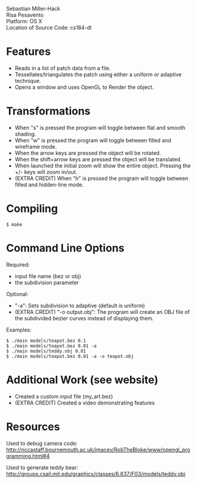 Sebastian Miller-Hack  
Risa Pesavento  
Platform: OS X  
Location of Source Code: cs184-dl  

Features
========
* Reads in a list of patch data from a file.  
* Tessellates/triangulates the patch using either a uniform or adaptive technique.  
* Opens a window and uses OpenGL to Render the object.  


Transformations  
===============  
* When "s" is pressed the program will toggle between flat and smooth shading.  
* When "w" is pressed the program will toggle between filled and wireframe mode.  
* When the arrow keys are pressed the object will be rotated.  
* When the shift+arrow keys are pressed the object will be translated.  
* When launched the initial zoom will show the entire object. Pressing the +/- keys will zoom in/out.  
* (EXTRA CREDIT) When "h" is pressed the program will toggle between filled and hidden-line mode.  


Compiling  
=========  
```
$ make
```

Command Line Options  
====================  
Required: 
* input file name (bez or obj)  
* the subdivision parameter  

Optional:  
* "-a": Sets subdivision to adaptive (default is uniform)   
* (EXTRA CREDIT) "-o output.obj": The program will create an OBJ file of the subdivided bezier curves instead of displaying them.  

Examples:  
```
$ ./main models/teapot.bez 0.1  
$ ./main models/teapot.bez 0.01 -a  
$ ./main models/teddy.obj 0.01  
$ ./main models/teapot.bez 0.01 -a -o teapot.obj  
```

Additional Work (see website)
=============================
* Created a custom input file (my_art.bez)  
* (EXTRA CREDIT) Created a video demonstrating features  


Resources
=========
Used to debug camera code:  
http://nccastaff.bournemouth.ac.uk/jmacey/RobTheBloke/www/opengl_programming.html#4  
  
Used to generate teddy bear:  
http://groups.csail.mit.edu/graphics/classes/6.837/F03/models/teddy.obj  


